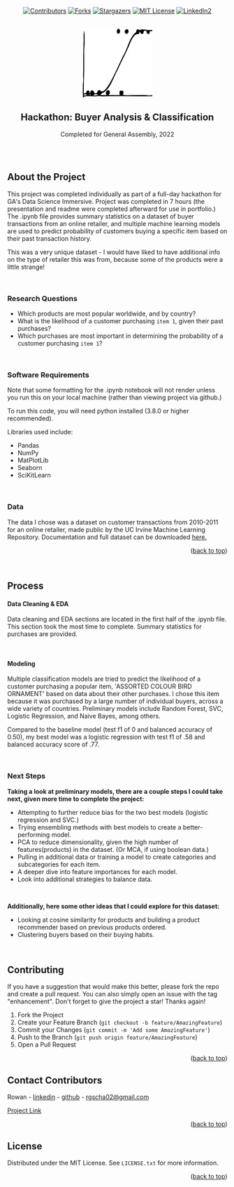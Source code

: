 <div id="top"></div>

<div align="center">
<!-- PROJECT SHIELDS -->

[![Contributors][contributors-shield]][contributors-url]
[![Forks][forks-shield]][forks-url]
[![Stargazers][stars-shield]][stars-url]
[![MIT License][license-shield]][license-url]
[![LinkedIn2][linkedin-shield]][linkedin-url]</div>

<!-- PROJECT LOGO -->
<br />
<div align="center">
  <a href="https://github.com/rowangayleschaefer">
    <img src="./img/logreg.svg" alt="Logo" width="160" height="160">
  </a>

<h2 align="center"> Hackathon: Buyer Analysis & Classification </h2>
<p align="center">Completed for General Assembly, 2022</p>
</div>
<br />
<br />


<!-- ABOUT THE PROJECT -->

## About the Project

This project was completed individually as part of a full-day hackathon for GA's Data Science Immersive. Project was completed in 7 hours (the presentation and readme were completed afterward for use in portfolio.) The .ipynb file provides summary statistics on a dataset of buyer transactions from an online retailer, and multiple machine learning models are used to predict probability of customers buying a specific item based on their past transaction history.

This was a very unique dataset - I would have liked to have additional info on the type of retailer this was from, because some of the products were a little strange!

<br />

  
### Research Questions

* Which products are most popular worldwide, and by country?
* What is the likelihood of a customer purchasing <code>item 1</code>, given their past purchases?
* Which purchases are most important in determining the probability of a customer purchasing <code>item 1</code>?

<p></p>
<br />


### Software Requirements

Note that some formatting for the .ipynb notebook will not render unless you run this on your local machine (rather than viewing project via github.)

To run this code, you will need python installed (3.8.0 or higher recommended). <br />

Libraries used include:
* Pandas
* NumPy
* MatPlotLib
* Seaborn
* SciKitLearn

<p></p>
<br />





### Data
The data I chose was a dataset on customer transactions from 2010-2011 for an online retailer, made public by the UC Irvine Machine Learning Repository. Documentation and full dataset can be downloaded [here.](https://archive.ics.uci.edu/ml/datasets/online+retail) 


<p align="right">(<a href="#top">back to top</a>)</p>
<br />






<!-- PROCESS -->
## Process

<!-- DATA CLEANING -->
#### Data Cleaning & EDA

Data cleaning and EDA sections are located in the first half of the .ipynb file. This section took the most time to complete. Summary statistics for purchases are provided. 

</br><p>

<!-- MODELING -->
#### Modeling

Multiple classification models are tried to predict the likelihood of a customer purchasing a popular item, 'ASSORTED COLOUR BIRD ORNAMENT' based on data about their other purchases. I chose this item because it was purchased by a large number of individual buyers, across a wide variety of countries.
Preliminary models include Random Forest, SVC, Logistic Regression, and Naive Bayes, among others.

Compared to the baseline model (test f1 of 0 and balanced accuracy of 0.50), my best model was a logistic regression with test f1 of .58 and balanced accuracy score of .77.

<br /></p>

<!-- NEXT STEPS -->
### Next Steps
**Taking a look at preliminary models, there are a couple steps I could take next, given more time to complete the project:**

* Attempting to further reduce bias for the two best models (logistic regression and SVC.)
* Trying ensembling methods with best models to create a better-performing model.
* PCA to reduce dimensionality, given the high number of features(products) in the dataset. (Or MCA, if using boolean data.)
* Pulling in additional data or training a model to create categories and subcategories for each item.
* A deeper dive into feature importances for each model.
* Look into additional strategies to balance data.
<br />


**Additionally, here some other ideas that I could explore for this dataset:**

* Looking at cosine similarity for products and building a product recommender based on previous products ordered.
* Clustering buyers based on their buying habits.

<br /></p>


<!-- CONTRIBUTING -->
## Contributing

If you have a suggestion that would make this better, please fork the repo and create a pull request. You can also simply open an issue with the tag "enhancement".
Don't forget to give the project a star! Thanks again!

1. Fork the Project
2. Create your Feature Branch (`git checkout -b feature/AmazingFeature`)
3. Commit your Changes (`git commit -m 'Add some AmazingFeature'`)
4. Push to the Branch (`git push origin feature/AmazingFeature`)
5. Open a Pull Request


<p align="right">(<a href="#top">back to top</a>)</p>




<!-- CONTACT CONTRIBUTORS -->
## Contact Contributors

Rowan - [linkedin](https://linkedin.com/in/rowanschaefer) - [github](https://github.com/rowangayleschaefer) - rgscha02@gmail.com<br /> 

[Project Link](https://github.com/rowanschaefer/hackathon_project)



<p align="right">(<a href="#top">back to top</a>)</p>


<!-- LICENSE -->
## License

Distributed under the MIT License. See `LICENSE.txt` for more information.

<p align="right">(<a href="#top">back to top</a>)</p>



<!-- MARKDOWN LINKS & IMAGES -->
<!-- https://www.markdownguide.org/basic-syntax/#reference-style-links -->
[contributors-shield]: https://img.shields.io/github/contributors/rowangayleschaefer/hackathon_project.svg?style=for-the-badge
[contributors-url]: https://github.com/rowangayleschaefer/hackathon_project/graphs/contributors
[forks-shield]: https://img.shields.io/github/forks/rowangayleschaefer/hackathon_project.svg?style=for-the-badge
[forks-url]: https://github.com/rowangayleschaefer/hackathon_project/network/members
[stars-shield]: https://img.shields.io/github/stars/rowangayleschaefer/hackathon_project.svg?style=for-the-badge
[stars-url]: https://github.com/rowangayleschaefer/hackathon_project/stargazers
[issues-shield]: https://img.shields.io/github/issues/rowangayleschaefer/hackathon_project.svg?style=for-the-badge
[issues-url]: https://github.com/rowangayleschaefer/hackathon_project/issues
[license-shield]: https://img.shields.io/github/license/rowangayleschaefer/hackathon_project.svg?style=for-the-badge
[license-url]: https://github.com/rowangayleschaefer/hackathon_project/blob/master/LICENSE.txt
[linkedin-shield]: https://img.shields.io/badge/-LinkedIn-black.svg?style=for-the-badge&logo=linkedin&colorB=555
[linkedin-url]: https://linkedin.com/in/rowanschaefer


